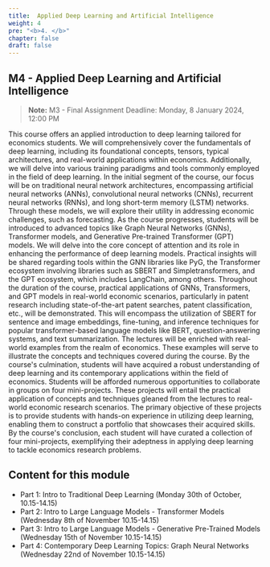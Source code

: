 ```yaml
---
title:  Applied Deep Learning and Artificial Intelligence
weight: 4
pre: "<b>4. </b>"
chapter: false
draft: false
---
```


## M4 - Applied Deep Learning and Artificial Intelligence

> **Note:** M3 - Final Assignment Deadline: Monday, 8 January 2024, 12:00 PM

This course offers an applied introduction to deep learning tailored for economics students. We will comprehensively cover the fundamentals of deep learning, including its foundational concepts, tensors, typical architectures, and real-world applications within economics. Additionally, we will delve into various training paradigms and tools commonly employed in the field of deep learning.
In the initial segment of the course, our focus will be on traditional neural network architectures, encompassing artificial neural networks (ANNs), convolutional neural networks (CNNs), recurrent neural networks (RNNs), and long short-term memory (LSTM) networks. Through these models, we will explore their utility in addressing economic challenges, such as forecasting.
As the course progresses, students will be introduced to advanced topics like Graph Neural Networks (GNNs), Transformer models, and Generative Pre-trained Transformer (GPT) models. We will delve into the core concept of attention and its role in enhancing the performance of deep learning models. Practical insights will be shared regarding tools within the GNN libraries like PyG, the Transformer ecosystem involving libraries such as SBERT and Simpletransformers, and the GPT ecosystem, which includes LangChain, among others.
Throughout the duration of the course, practical applications of GNNs, Transformers, and GPT models in real-world economic scenarios, particularly in patent research including state-of-the-art patent searches, patent classification, etc., will be demonstrated. This will encompass the utilization of SBERT for sentence and image embeddings, fine-tuning, and inference techniques for popular transformer-based language models like BERT, question-answering systems, and text summarization.
The lectures will be enriched with real-world examples from the realm of economics. These examples will serve to illustrate the concepts and techniques covered during the course. By the course's culmination, students will have acquired a robust understanding of deep learning and its contemporary applications within the field of economics.
Students will be afforded numerous opportunities to collaborate in groups on four mini-projects. These projects will entail the practical application of concepts and techniques gleaned from the lectures to real-world economic research scenarios. The primary objective of these projects is to provide students with hands-on experience in utilizing deep learning, enabling them to construct a portfolio that showcases their acquired skills. By the course's conclusion, each student will have curated a collection of four mini-projects, exemplifying their adeptness in applying deep learning to tackle economics research problems.

## Content for this module

* Part 1: Intro to Traditional Deep Learning (Monday 30th of October, 10.15-14.15)
* Part 2: Intro to Large Language Models - Transformer Models (Wednesday 8th of November 10.15-14.15)
* Part 3: Intro to Large Language Models - Generative Pre-Trained Models (Wednesday 15th of November 10.15-14.15)
* Part 4: Contemporary Deep Learning Topics: Graph Neural Networks (Wednesday 22nd of November 10.15-14.15)

